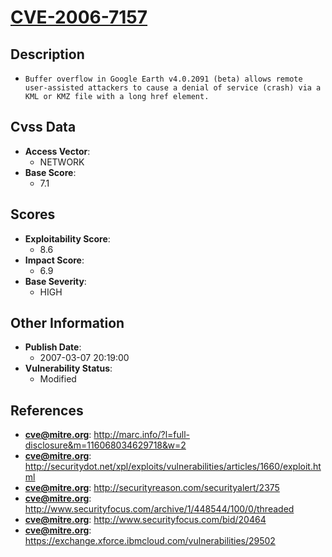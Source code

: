 
# [CVE-2006-7157](https://cve.mitre.org/cgi-bin/cvename.cgi?name=CVE-2006-7157)

## Description

- `Buffer overflow in Google Earth v4.0.2091 (beta) allows remote user-assisted attackers to cause a denial of service (crash) via a KML or KMZ file with a long href element.`

## Cvss Data

- **Access Vector**:
  - NETWORK
- **Base Score**:
  - 7.1

## Scores

- **Exploitability Score**:
  - 8.6
- **Impact Score**:
  - 6.9
- **Base Severity**:
  - HIGH

## Other Information

- **Publish Date**:
  - 2007-03-07 20:19:00
- **Vulnerability Status**:
  - Modified

## References

- **cve@mitre.org**: http://marc.info/?l=full-disclosure&m=116068034629718&w=2
- **cve@mitre.org**: http://securitydot.net/xpl/exploits/vulnerabilities/articles/1660/exploit.html
- **cve@mitre.org**: http://securityreason.com/securityalert/2375
- **cve@mitre.org**: http://www.securityfocus.com/archive/1/448544/100/0/threaded
- **cve@mitre.org**: http://www.securityfocus.com/bid/20464
- **cve@mitre.org**: https://exchange.xforce.ibmcloud.com/vulnerabilities/29502
